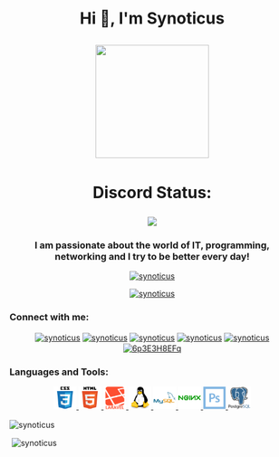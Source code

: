 
<h1 align="center">Hi 👋, I'm Synoticus</h1>
<h2 align="center"><a href="https://synoticus.ro"><img src="https://cdn.discordapp.com/attachments/1031208872809070685/1043899184174071828/Synoticus.png" style="width: 200px; height: 200px;"></a></h2>
<h1 align="center">Discord Status:</h1>
<h3><a href="https://discord.com/users/875511774592524289"><p align="center"><img src="https://lanyard.cnrad.dev/api/875511774592524289?hideTimestamp=true&hideDiscrim=true&idleMessage=I%20am%20inactive%20right%20now%20on%20discord!&bg=1f5135" align="center"></p></a></h3>
<h3 align="center">I am passionate about the world of IT, programming, networking and I try to be better every day!</h3>

<p align="center"> <a href="https://github.com/ryo-ma/github-profile-trophy"><img src="https://github-profile-trophy.vercel.app/?username=synoticus" alt="synoticus" /></a> </p>

<p align="center"> <a href="https://twitter.com/synoticus" target="blank"><img src="https://img.shields.io/twitter/follow/synoticus?logo=twitter&style=for-the-badge" alt="synoticus" /></a> </p>

<h3 align="left">Connect with me:</h3>
<p align="center">
<a href="https://dev.to/synoticus" target="blank"><img align="center" src="https://raw.githubusercontent.com/rahuldkjain/github-profile-readme-generator/master/src/images/icons/Social/devto.svg" alt="synoticus" height="30" width="40" /></a>
<a href="https://twitter.com/synoticus" target="blank"><img align="center" src="https://raw.githubusercontent.com/rahuldkjain/github-profile-readme-generator/master/src/images/icons/Social/twitter.svg" alt="synoticus" height="30" width="40" /></a>
<a href="https://stackoverflow.com/users/19175480/synoticus" target="blank"><img align="center" src="https://raw.githubusercontent.com/rahuldkjain/github-profile-readme-generator/master/src/images/icons/Social/stack-overflow.svg" alt="synoticus" height="30" width="40" /></a>
<a href="https://instagram.com/synoticus" target="blank"><img align="center" src="https://raw.githubusercontent.com/rahuldkjain/github-profile-readme-generator/master/src/images/icons/Social/instagram.svg" alt="synoticus" height="30" width="40" /></a>
<a href="https://www.youtube.com/@synoticus" target="blank"><img align="center" src="https://raw.githubusercontent.com/rahuldkjain/github-profile-readme-generator/master/src/images/icons/Social/youtube.svg" alt="synoticus" height="30" width="40" /></a>
<a href="https://discord.gg/6p3E3H8EFq" target="blank"><img align="center" src="https://raw.githubusercontent.com/rahuldkjain/github-profile-readme-generator/master/src/images/icons/Social/discord.svg" alt="6p3E3H8EFq" height="30" width="40" /></a>
</p>

<h3 align="left">Languages and Tools:</h3>
<p align="center"> <a href="https://www.w3schools.com/css/" target="_blank" rel="noreferrer"> <img src="https://raw.githubusercontent.com/devicons/devicon/master/icons/css3/css3-original-wordmark.svg" alt="css3" width="40" height="40"/> </a> <a href="https://www.w3.org/html/" target="_blank" rel="noreferrer"> <img src="https://raw.githubusercontent.com/devicons/devicon/master/icons/html5/html5-original-wordmark.svg" alt="html5" width="40" height="40"/> </a> <a href="https://laravel.com/" target="_blank" rel="noreferrer"> <img src="https://raw.githubusercontent.com/devicons/devicon/master/icons/laravel/laravel-plain-wordmark.svg" alt="laravel" width="40" height="40"/> </a> <a href="https://www.linux.org/" target="_blank" rel="noreferrer"> <img src="https://raw.githubusercontent.com/devicons/devicon/master/icons/linux/linux-original.svg" alt="linux" width="40" height="40"/> </a> <a href="https://www.mysql.com/" target="_blank" rel="noreferrer"> <img src="https://raw.githubusercontent.com/devicons/devicon/master/icons/mysql/mysql-original-wordmark.svg" alt="mysql" width="40" height="40"/> </a> <a href="https://www.nginx.com" target="_blank" rel="noreferrer"> <img src="https://raw.githubusercontent.com/devicons/devicon/master/icons/nginx/nginx-original.svg" alt="nginx" width="40" height="40"/> </a> <a href="https://www.photoshop.com/en" target="_blank" rel="noreferrer"> <img src="https://raw.githubusercontent.com/devicons/devicon/master/icons/photoshop/photoshop-line.svg" alt="photoshop" width="40" height="40"/> </a> <a href="https://www.postgresql.org" target="_blank" rel="noreferrer"> <img src="https://raw.githubusercontent.com/devicons/devicon/master/icons/postgresql/postgresql-original-wordmark.svg" alt="postgresql" width="40" height="40"/> </a> </p>

<p><img align="center" src="https://github-readme-stats.vercel.app/api/top-langs?username=synoticus&show_icons=true&theme=dark&locale=en&layout=compact" alt="synoticus" /></p>

<p>&nbsp;<img align="center" src="https://github-readme-stats.vercel.app/api?username=synoticus&show_icons=true&theme=dark&locale=en" alt="synoticus" /></p>
